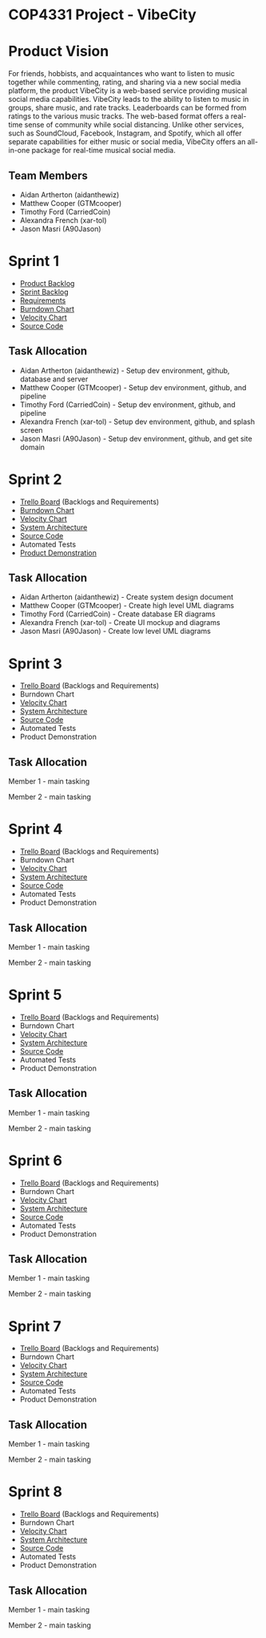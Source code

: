 # COP4331 Project - VibeCity

# Product Vision

For friends, hobbists, and acquaintances who want to listen to music together while commenting, rating, and sharing via a new social media platform, the product VibeCity is a web-based service providing musical social media capabilities. VibeCity leads to the ability to listen to music in groups, share music, and rate tracks. Leaderboards can be formed from ratings to the various music tracks. The web-based format offers a real-time sense of community while social distancing. Unlike other services, such as SoundCloud, Facebook, Instagram, and Spotify, which all offer separate capabilities for either music or social media, VibeCity offers an all-in-one package for real-time musical social media.


## Team Members

- Aidan Artherton (aidanthewiz)
- Matthew Cooper (GTMcooper)
- Timothy Ford (CarriedCoin)
- Alexandra French (xar-tol)
- Jason Masri (A90Jason)


# Sprint 1

- [Product Backlog](https://trello.com/b/kGzEyCXd/vibecity-agile-sprint-board)
- [Sprint Backlog](https://trello.com/b/kGzEyCXd/vibecity-agile-sprint-board)
- [Requirements](https://trello.com/b/kGzEyCXd/vibecity-agile-sprint-board)
- [Burndown Chart](https://docs.google.com/spreadsheets/d/1yGEEeqyzDLCN3nBeql7lhTqB4HA2KVkY/edit#gid=67228042)
- [Velocity Chart](https://docs.google.com/spreadsheets/d/1GKN8_5S4X79EVxwuFSKg9TUB2OMMhvmx/edit#gid=67228042)
- [Source Code](https://github.com/aidanthewiz/VibeCity/tree/master/project)

## Task Allocation

- Aidan Artherton (aidanthewiz) - Setup dev environment, github, database and server
- Matthew Cooper (GTMcooper) - Setup dev environment, github, and pipeline
- Timothy Ford (CarriedCoin) - Setup dev environment, github, and pipeline
- Alexandra French (xar-tol) - Setup dev environment, github, and splash screen
- Jason Masri (A90Jason) - Setup dev environment, github, and get site domain


# Sprint 2

- [Trello Board](https://trello.com/b/kGzEyCXd/vibecity-agile-sprint-board) (Backlogs and Requirements)
- [Burndown Chart](https://docs.google.com/spreadsheets/d/1yGEEeqyzDLCN3nBeql7lhTqB4HA2KVkY/edit#gid=2144323158)
- [Velocity Chart](https://docs.google.com/spreadsheets/d/1GKN8_5S4X79EVxwuFSKg9TUB2OMMhvmx/edit#gid=67228042)
- [System Architecture](https://github.com/aidanthewiz/VibeCity/blob/master/artifacts/architecture.md)
- [Source Code](https://github.com/aidanthewiz/VibeCity/tree/master/project)
- Automated Tests
- [Product Demonstration](https://youtu.be/7zH_z3WHtcA)

## Task Allocation

- Aidan Artherton (aidanthewiz) - Create system design document
- Matthew Cooper (GTMcooper) - Create high level UML diagrams
- Timothy Ford (CarriedCoin) - Create database ER diagrams
- Alexandra French (xar-tol) - Create UI mockup and diagrams
- Jason Masri (A90Jason) - Create low level UML diagrams

# Sprint 3

- [Trello Board](https://trello.com/b/kGzEyCXd/vibecity-agile-sprint-board) (Backlogs and Requirements)
- Burndown Chart
- [Velocity Chart](https://docs.google.com/spreadsheets/d/1GKN8_5S4X79EVxwuFSKg9TUB2OMMhvmx/edit#gid=67228042)
- [System Architecture](https://github.com/aidanthewiz/VibeCity/blob/master/artifacts/architecture.md)
- [Source Code](https://github.com/aidanthewiz/VibeCity/tree/master/project)
- Automated Tests
- Product Demonstration

## Task Allocation

Member 1 - main tasking

Member 2 - main tasking


# Sprint 4

- [Trello Board](https://trello.com/b/kGzEyCXd/vibecity-agile-sprint-board) (Backlogs and Requirements)
- Burndown Chart
- [Velocity Chart](https://docs.google.com/spreadsheets/d/1GKN8_5S4X79EVxwuFSKg9TUB2OMMhvmx/edit#gid=67228042)
- [System Architecture](https://github.com/aidanthewiz/VibeCity/blob/master/artifacts/architecture.md)
- [Source Code](https://github.com/aidanthewiz/VibeCity/tree/master/project)
- Automated Tests
- Product Demonstration

## Task Allocation

Member 1 - main tasking

Member 2 - main tasking


# Sprint 5

- [Trello Board](https://trello.com/b/kGzEyCXd/vibecity-agile-sprint-board) (Backlogs and Requirements)
- Burndown Chart
- [Velocity Chart](https://docs.google.com/spreadsheets/d/1GKN8_5S4X79EVxwuFSKg9TUB2OMMhvmx/edit#gid=67228042)
- [System Architecture](https://github.com/aidanthewiz/VibeCity/blob/master/artifacts/architecture.md)
- [Source Code](https://github.com/aidanthewiz/VibeCity/tree/master/project)
- Automated Tests
- Product Demonstration

## Task Allocation

Member 1 - main tasking

Member 2 - main tasking


# Sprint 6

- [Trello Board](https://trello.com/b/kGzEyCXd/vibecity-agile-sprint-board) (Backlogs and Requirements)
- Burndown Chart
- [Velocity Chart](https://docs.google.com/spreadsheets/d/1GKN8_5S4X79EVxwuFSKg9TUB2OMMhvmx/edit#gid=67228042)
- [System Architecture](https://github.com/aidanthewiz/VibeCity/blob/master/artifacts/architecture.md)
- [Source Code](https://github.com/aidanthewiz/VibeCity/tree/master/project)
- Automated Tests
- Product Demonstration

## Task Allocation

Member 1 - main tasking

Member 2 - main tasking


# Sprint 7

- [Trello Board](https://trello.com/b/kGzEyCXd/vibecity-agile-sprint-board) (Backlogs and Requirements)
- Burndown Chart
- [Velocity Chart](https://docs.google.com/spreadsheets/d/1GKN8_5S4X79EVxwuFSKg9TUB2OMMhvmx/edit#gid=67228042)
- [System Architecture](https://github.com/aidanthewiz/VibeCity/blob/master/artifacts/architecture.md)
- [Source Code](https://github.com/aidanthewiz/VibeCity/tree/master/project)
- Automated Tests
- Product Demonstration

## Task Allocation

Member 1 - main tasking

Member 2 - main tasking


# Sprint 8

- [Trello Board](https://trello.com/b/kGzEyCXd/vibecity-agile-sprint-board) (Backlogs and Requirements)
- Burndown Chart
- [Velocity Chart](https://docs.google.com/spreadsheets/d/1GKN8_5S4X79EVxwuFSKg9TUB2OMMhvmx/edit#gid=67228042)
- [System Architecture](https://github.com/aidanthewiz/VibeCity/blob/master/artifacts/architecture.md)
- [Source Code](https://github.com/aidanthewiz/VibeCity/tree/master/project)
- Automated Tests
- Product Demonstration

## Task Allocation

Member 1 - main tasking

Member 2 - main tasking
